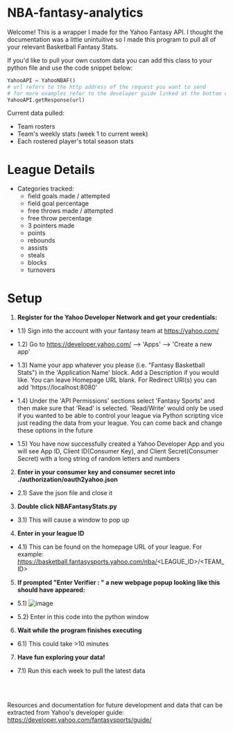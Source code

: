 # NBA-fantasy-analytics

Welcome! This is a wrapper I made for the Yahoo Fantasy API. I thought the documentation was a little unintuitive so I made this program to pull all of your relevant Basketball Fantasy Stats.

If you'd like to pull your own custom data you can add this class to your python file and use the code snippet below: 
```python 
YahooAPI = YahooNBAF() 
# url refers to the http address of the request you want to send 
# for more examples refer to the developer guide linked at the bottom of this page
YahooAPI.getResponse(url) 
```

Current data pulled: 
* Team rosters 
* Team's weekly stats (week 1 to current week)
* Each rostered player's total season stats 

# League Details
* Categories tracked:
  * field goals made / attempted
  * field goal percentage
  * free throws made / attempted
  * free throw percentage
  * 3 pointers made
  * points
  * rebounds
  * assists
  * steals
  * blocks
  * turnovers 

# Setup 
1) __Register for the Yahoo Developer Network and get your credentials:__
* 1.1) Sign into the account with your fantasy team at https://yahoo.com/

* 1.2) Go to https://developer.yahoo.com/ --> 'Apps' --> 'Create a new app'

* 1.3) Name your app whatever you please (i.e. "Fantasy Basketball Stats") in the 'Application Name' block. Add a Description if you would like. You can leave Homepage URL blank. For Redirect URl(s) you can add 'https://localhost:8080'

* 1.4) Under the 'API Permissions' sections select 'Fantasy Sports' and then make sure that 'Read' is selected. 'Read/Write' would only be used if you wanted to be able to control your league via Python scripting vice just reading the data from your league. You can come back and change these options in the future

* 1.5) You have now successfully created a Yahoo Developer App and you will see App ID, Client ID(Consumer Key), and Client Secret(Consumer Secret) with a long string of random letters and numbers

2) __Enter in your consumer key and consumer secret into ./authorization/oauth2yahoo.json__

* 2.1) Save the json file and close it

3) __Double click NBAFantasyStats.py__

* 3.1) This will cause a window to pop up

4) __Enter in your league ID__

* 4.1) This can be found on the homepage URL of your league. For example: https://basketball.fantasysports.yahoo.com/nba/<LEAGUE_ID>/<TEAM_ID>

5) __If prompted "Enter Verifier : " a new webpage popup looking like this should have appeared:__

* 5.1)
  ![image](https://user-images.githubusercontent.com/16578851/106080931-035b6d00-60e6-11eb-8851-c8c4454230c5.png)

* 5.2) Enter in this code into the python window 

6) __Wait while the program finishes executing__

* 6.1) This could take >10 minutes

7) __Have fun exploring your data!__

* 7.1) Run this each week to pull the latest data

<br/>
<br/>

Resources and documentation for future development and data that can be extracted from Yahoo's developer guide:
https://developer.yahoo.com/fantasysports/guide/
